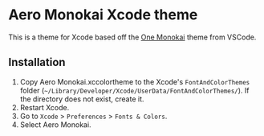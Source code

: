 # Aero Monokai Xcode theme

This is a theme for Xcode based off the [One Monokai](https://marketplace.visualstudio.com/items?itemName=azemoh.one-monokai) theme from VSCode.

## Installation

1. Copy Aero Monokai.xccolortheme to the Xcode's `FontAndColorThemes` folder (`~/Library/Developer/Xcode/UserData/FontAndColorThemes/`). If the directory does not exist, create it.
1. Restart Xcode.
1. Go to `Xcode` > `Preferences` > `Fonts & Colors`.
1. Select Aero Monokai.
